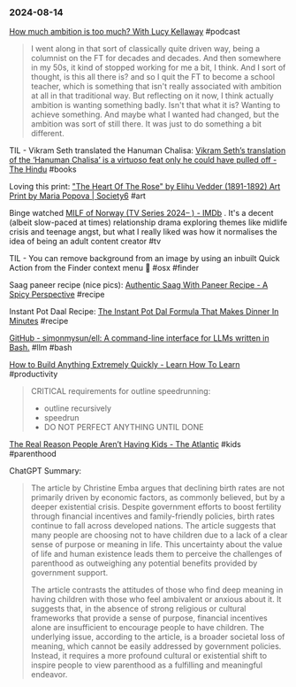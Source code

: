 ### 2024-08-14

[How much ambition is too much? With Lucy Kellaway](https://www.ft.com/content/b94ba6e6-9a51-4c08-9ae1-1df189e9f0e8) #podcast

> I went along in that sort of classically quite driven way, being a columnist on the FT for decades and decades. And then somewhere in my 50s, it kind of stopped working for me a bit, I think. And I sort of thought, is this all there is? and so I quit the FT to become a school teacher, which is something that isn't really associated with ambition at all in that traditional way. But reflecting on it now, I think actually ambition is wanting something badly. Isn't that what it is? Wanting to achieve something. And maybe what I wanted had changed, but the ambition was sort of still there. It was just to do something a bit different.

TIL - Vikram Seth translated the Hanuman Chalisa: [Vikram Seth’s translation of the ‘Hanuman Chalisa’ is a virtuoso feat only he could have pulled off - The Hindu](https://www.thehindu.com/books/book-review-the-hanuman-chalisa-vikram-seth-translation-hindu-devotional-hymn-india/article68487719.ece?pnespid=pLJ_U3xFZaRGg_DF.ym.Co2N7hyxTJQqLfGwn_pyqhNmIASDpiCAkvCtDJuIpPhFrkJHugDOyQ) #books

Loving this print: ["The Heart Of The Rose" by Elihu Vedder (1891-1892) Art Print by Maria Popova | Society6](https://society6.com/product/the-heart-of-the-rose-by-elihu-vedder-1891-1892_print?sku=s6-28492585p4a1v3) #art

Binge watched [MILF of Norway (TV Series 2024– ) - IMDb](https://www.imdb.com/title/tt32424747/) . It's a  decent (albeit slow-paced at times) relationship drama exploring themes like midlife crisis and teenage angst, but what I really liked was how it normalises the idea of being an adult content creator #tv

TIL - You can remove background from an image by using an inbuilt Quick Action from the Finder context menu 🤯 #osx #finder

Saag paneer recipe (nice pics): [Authentic Saag With Paneer Recipe - A Spicy Perspective](https://www.aspicyperspective.com/creamy-saag-paneer-recipe/#wprm-recipe-video-container-63958) #recipe

Instant Pot Daal Recipe: [The Instant Pot Dal Formula That Makes Dinner In Minutes](https://www.bonappetit.com/story/instant-pot-dal-formula) #recipe

[GitHub - simonmysun/ell: A command-line interface for LLMs written in Bash.](https://github.com/simonmysun/ell) #llm #bash

[How to Build Anything Extremely Quickly - Learn How To Learn](https://learnhowtolearn.org/how-to-build-extremely-quickly/) #productivity 

> CRITICAL requirements for outline speedrunning:
> - outline recursively
> - speedrun
> - DO NOT PERFECT ANYTHING UNTIL DONE

[The Real Reason People Aren’t Having Kids - The Atlantic](https://archive.ph/jjQBy) #kids #parenthood

ChatGPT Summary:
> The article by Christine Emba argues that declining birth rates are not primarily driven by economic factors, as commonly believed, but by a deeper existential crisis. Despite government efforts to boost fertility through financial incentives and family-friendly policies, birth rates continue to fall across developed nations. The article suggests that many people are choosing not to have children due to a lack of a clear sense of purpose or meaning in life. This uncertainty about the value of life and human existence leads them to perceive the challenges of parenthood as outweighing any potential benefits provided by government support.
>
> The article contrasts the attitudes of those who find deep meaning in having children with those who feel ambivalent or anxious about it. It suggests that, in the absence of strong religious or cultural frameworks that provide a sense of purpose, financial incentives alone are insufficient to encourage people to have children. The underlying issue, according to the article, is a broader societal loss of meaning, which cannot be easily addressed by government policies. Instead, it requires a more profound cultural or existential shift to inspire people to view parenthood as a fulfilling and meaningful endeavor.